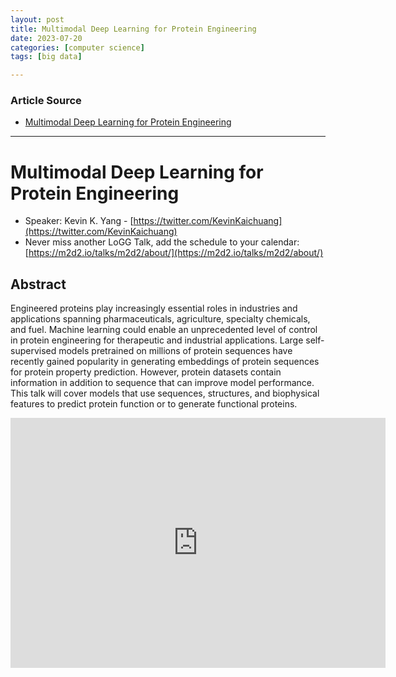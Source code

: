 ```yaml
---
layout: post
title: Multimodal Deep Learning for Protein Engineering  
date: 2023-07-20
categories: [computer science]
tags: [big data]

---
```


### Article Source

* [Multimodal Deep Learning for Protein Engineering](https://www.youtube.com/watch?v=qFSVVWcCRHs)


---

# Multimodal Deep Learning for Protein Engineering

* Speaker: Kevin K. Yang - [https://twitter.com/KevinKaichuang](https://twitter.com/KevinKaichuang)
* Never miss another LoGG Talk, add the schedule to your calendar: [https://m2d2.io/talks/m2d2/about/](https://m2d2.io/talks/m2d2/about/)


## Abstract

Engineered proteins play increasingly essential roles in industries and applications spanning pharmaceuticals, agriculture, specialty chemicals, and fuel. Machine learning could enable an unprecedented level of control in protein engineering for therapeutic and industrial applications. Large self-supervised models pretrained on millions of protein sequences have recently gained popularity in generating embeddings of protein sequences for protein property prediction. However, protein datasets contain information in addition to sequence that can improve model performance. This talk will cover models that use sequences, structures, and biophysical features to predict protein function or to generate functional proteins.


<iframe width="600" height="400" src="https://www.youtube.com/embed/qFSVVWcCRHs" title="YouTube video player" frameborder="0" allow="accelerometer; autoplay; clipboard-write; encrypted-media; gyroscope; picture-in-picture; web-share" allowfullscreen></iframe>